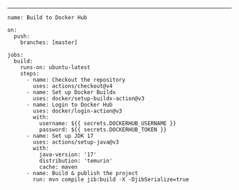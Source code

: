 ---
    name: Build to Docker Hub
    
    on:
      push:
        branches: [master]
    
    jobs:
      build:
        runs-on: ubuntu-latest
        steps:
          - name: Checkout the repository
            uses: actions/checkout@v4
          - name: Set up Docker Buildx
            uses: docker/setup-buildx-action@v3
          - name: Login to Docker Hub
            uses: docker/login-action@v3
            with:
              username: ${{ secrets.DOCKERHUB_USERNAME }}
              password: ${{ secrets.DOCKERHUB_TOKEN }}
          - name: Set up JDK 17
            uses: actions/setup-java@v3
            with:
              java-version: '17'
              distribution: 'temurin'
              cache: maven
          - name: Build & publish the project
            run: mvn compile jib:build -X -DjibSerialize=true